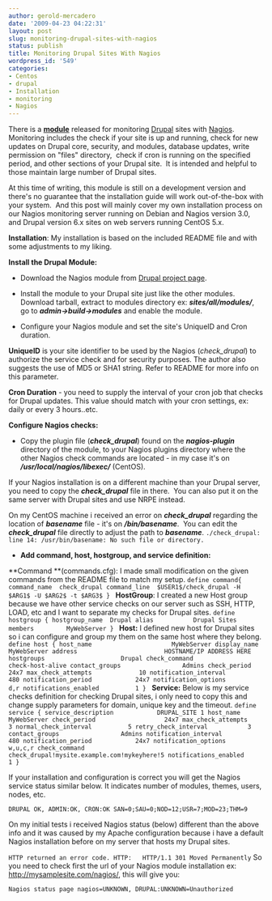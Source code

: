 ```yaml
---
author: gerold-mercadero
date: '2009-04-23 04:22:31'
layout: post
slug: monitoring-drupal-sites-with-nagios
status: publish
title: Monitoring Drupal Sites With Nagios
wordpress_id: '549'
categories:
- Centos
- drupal
- Installation
- monitoring
- Nagios
---
```


There is a [**module**](http://drupal.org/project/nagios) released for monitoring [Drupal](http://drupal.org/) sites with [Nagios](http://www.nagios.org/).  Monitoring includes the check if your site is up and running, check for new updates on Drupal core, security, and modules, database updates, write permission on "files" directory,  check if cron is running on the specified period, and other sections of your Drupal site.  It is intended and helpful to those maintain large number of Drupal sites.

At this time of writing, this module is still on a development version and there's no guarantee that the installation guide will work out-of-the-box with your system.  And this post will mainly cover my own installation process on our Nagios monitoring server running on Debian and Nagios version 3.0, and Drupal version 6.x sites on web servers running CentOS 5.x.

**Installation**:
My installation is based on the included README file and with some adjustments to my liking.

**Install the Drupal Module:**



	
  * Download the Nagios module from [Drupal project page](http://drupal.org/project/nagios).

	
  * Install the module to your Drupal site just like the other modules.  Download tarball, extract to modules directory ex: **_sites/all/modules/_**, go to **_admin->build->modules_** and enable the module.

	
  * Configure your Nagios module and set the site's UniqueID and Cron duration.

**UniqueID** is your site identifier to be used by the Nagios (_check_drupal_) to authorize the service check and for security purposes.  The author also suggests the use of MD5 or SHA1 string. Refer to README for more info on this parameter.

**Cron Duration** - you need to supply the interval of your cron job that checks for Drupal updates.  This value should match with your cron settings, ex: daily or every 3 hours..etc.


**Configure Nagios checks:**



	
  * Copy the plugin file (**_check_drupal_**) found on the **_nagios-plugin_** directory of the module, to your Nagios plugins directory where the other Nagios check commands are located - in my case it's on **_/usr/local/nagios/libexec/_** (CentOS).

If your Nagios installation is on a different machine than your Drupal server, you need to copy the _**check_drupal**_ file in there.  You can also put it on the same server with Drupal sites and use NRPE instead.

On my CentOS machine i received an error on **_check_drupal_** regarding the location of _**basename**_ file - it's on _**/bin/basename**_.  You can edit the _**check_drupal**_ file directly to adjust the path to _**basename**_.
`./check_drupal: line 14: /usr/bin/basename: No such file or directory.`

	
  * **Add command, host, hostgroup, and service definition:**

**Command **(commands.cfg):  I made small modification on the given commands from the README file to match my setup.
`define command{
command_name  check_drupal
command_line  $USER1$/check_drupal -H $ARG1$ -U $ARG2$ -t $ARG3$
}
`
**HostGroup**:  I created a new Host group because we have other service checks on our server such as SSH, HTTP, LOAD, etc and I want to separate my checks for Drupal sites.
`define hostgroup {
hostgroup_name  Drupal
alias           Drupal Sites
members         MyWebServer
}
`
**Host:** I defined new host for Drupal sites so i can configure and group my them on the same host where they belong.
`define host {
host_name                      MyWebServer
display_name                   MyWebServer
address                        HOSTNAME/IP ADDRESS HERE
hostgroups                     Drupal
check_command                  check-host-alive
contact_groups                 Admins
check_period                   24x7
max_check_attempts             10
notification_interval          480
notification_period            24x7
notification_options           d,r
notifications_enabled          1
}
`
**Service:** Below is my service checks definition for checking Drupal sites, i only need to copy this and change supply parameters for domain, unique key and the timeout.
` define service {
service_description            DRUPAL_SITE 1
host_name                      MyWebServer
check_period                   24x7
max_check_attempts             3
normal_check_interval          5
retry_check_interval           3
contact_groups                 Admins
notification_interval          480
notification_period            24x7
notification_options           w,u,c,r
check_command                  check_drupal!mysite.example.com!mykeyhere!5
notifications_enabled          1
}
`


If your installation and configuration is correct you will get the Nagios service status similar below.  It indicates number of modules, themes, users, nodes, etc.

`DRUPAL OK, ADMIN:OK, CRON:OK
SAN=0;SAU=0;NOD=12;USR=7;MOD=23;THM=9`

On my initial tests i received Nagios status (below) different than the above info and it was caused by my Apache configuration because i have a default Nagios installation before on my server that hosts my Drupal sites.

`HTTP returned an error code. HTTP:   HTTP/1.1 301 Moved Permanently`
So you need to check first the url of your Nagios module installation ex:  http://mysamplesite.com/nagios/, this will give you:

`Nagios status page
nagios=UNKNOWN, DRUPAL:UNKNOWN=Unauthorized`
